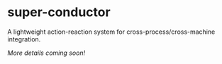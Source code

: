 # super-conductor
A lightweight action-reaction system for cross-process/cross-machine integration.

_More details coming soon!_